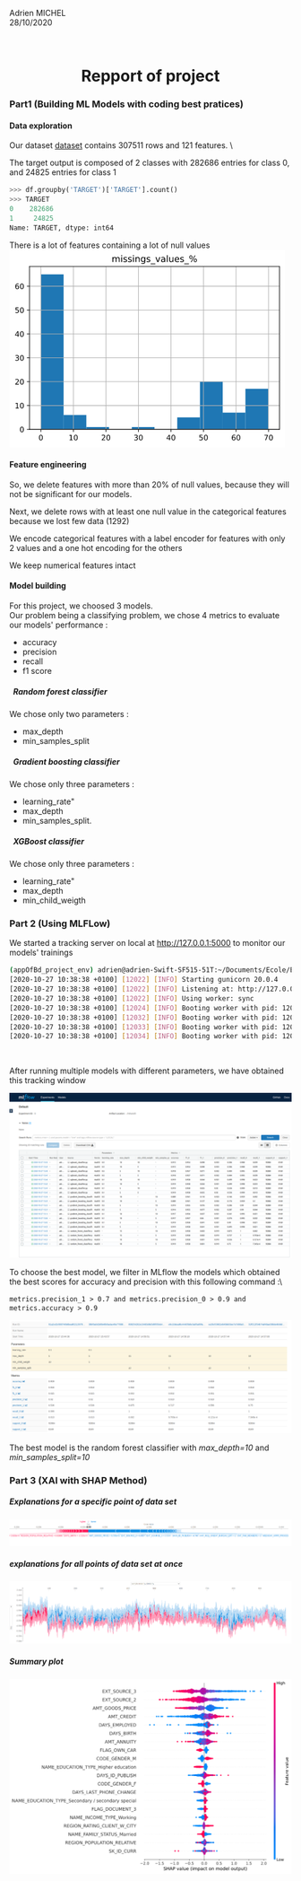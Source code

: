 Adrien MICHEL \
28/10/2020

<br>

# <center> Repport of project </center>

### Part1 (Building ML Models with coding best pratices)

#### Data exploration

Our dataset [dataset](https://www.kaggle.com/c/home-credit-default-risk/data) contains 307511 rows and 121 features. \

The target output is composed of 2 classes with 282686 entries for class 0, and 24825 entries for class 1
```py
>>> df.groupby('TARGET')['TARGET'].count()
>>> TARGET
0    282686
1     24825
Name: TARGET, dtype: int64
```
There is a lot of features containing a lot of null values
![missval](plots/missing_values.png)




#### Feature engineering

So, we delete features with more than 20% of null values, because they will not be significant for our models.

Next, we delete rows with at least one null value in the categorical features because we lost few data (1292)

We encode categorical features with a label encoder for features with only 2 values and a one hot encoding for the others

We keep numerical features intact

#### Model building

For this project, we choosed 3 models. \
Our problem being a classifying problem, we chose 4 metrics to evaluate our models' performance : 
* accuracy
* precision
* recall
* f1 score

##### &nbsp;&nbsp;*Random forest classifier*
We chose only two parameters :
* max_depth
* min_samples_split
##### &nbsp;&nbsp;*Gradient boosting classifier*
We chose only three parameters : 
* learning_rate"
* max_depth
* min_samples_split.
##### &nbsp;&nbsp;*XGBoost classifier*
We chose only three parameters : 
* learning_rate"
* max_depth
* min_child_weigth

### Part 2 (Using MLFLow)

We started a tracking server on local at http://127.0.0.1:5000 to monitor our models' trainings

```sh
(appOfBd_project_env) adrien@adrien-Swift-SF515-51T:~/Documents/Ecole/EFREI/M2-EFREI/Applications of Big Data/appBdProject$ mlflow server
[2020-10-27 10:38:38 +0100] [12022] [INFO] Starting gunicorn 20.0.4
[2020-10-27 10:38:38 +0100] [12022] [INFO] Listening at: http://127.0.0.1:5000 (12022)
[2020-10-27 10:38:38 +0100] [12022] [INFO] Using worker: sync
[2020-10-27 10:38:38 +0100] [12024] [INFO] Booting worker with pid: 12024
[2020-10-27 10:38:38 +0100] [12032] [INFO] Booting worker with pid: 12032
[2020-10-27 10:38:38 +0100] [12033] [INFO] Booting worker with pid: 12033
[2020-10-27 10:38:38 +0100] [12034] [INFO] Booting worker with pid: 12034
```
<br>

After running multiple models with different parameters, we have obtained this tracking window

![mlflow](plots/mlflow.png)

To choose the best model, we filter in MLflow the models which obtained the best scores for accuracy and precision with this following command :\
 ```
 metrics.precision_1 > 0.7 and metrics.precision_0 > 0.9 and metrics.accuracy > 0.9
 ```
![screen2](plots/screenshot2.png)

The best model is the random forest classifier with *max_depth=10* and *min_samples_split=10* 

### Part 3 (XAI with SHAP Method)


##### *Explanations for a specific point of data set*
![sumplot](plots/forceplot.png)
##### *explanations for all points of data set at once*
![sumplot](plots/forceplot2.png)
##### *Summary plot*
![sumplot](plots/summaryplot.png)